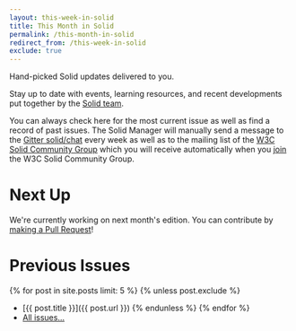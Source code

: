 ```yaml
---
layout: this-week-in-solid
title: This Month in Solid
permalink: /this-month-in-solid
redirect_from: /this-week-in-solid
exclude: true
---
```


Hand-picked Solid updates delivered to you.

Stay up to date with events, learning resources, and recent developments put together by the [Solid team]({{site.baseUrl}}/team). 

You can always check here for the most current issue as well as find a record of past issues. The Solid Manager will manually send a message to the [Gitter solid/chat](https://gitter.im/solid/chat) every week as well as to the mailing list of the [W3C Solid Community Group](https://www.w3.org/community/solid/) which you will receive automatically when you [join](https://www.w3.org/community/solid/) the W3C Solid Community Group. 

# Next Up

We're currently working on next month's edition. You can contribute by [making a Pull Request](https://github.com/solid/solidproject.org/edit/master/_posts/this-week-in-solid/next.md)!

# Previous Issues

{% for post in site.posts limit: 5 %}
{% unless post.exclude %}
* [{{ post.title }}]({{ post.url }})
{% endunless %}
{% endfor %}
* [All issues…]({{site.baseurl}}/this-month-in-solid/archive)
